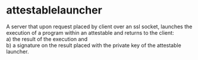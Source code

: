 # attestablelauncher
 A server that upon request placed by client over an ssl socket, launches the execution of a program within an attestable and returns to the client: <br />
  a) the result of the execution and <br />
   b) a signature on the result placed with the private key of the attestable launcher. <br />